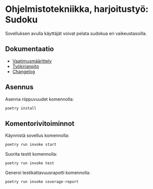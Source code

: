 # Ohjelmistotekniikka, harjoitustyö: Sudoku

Sovelluksen avulla käyttäjät voivat pelata sudokua eri vaikeustasoilla. 

## Dokumentaatio

- [Vaatimusmäärittely](https://github.com/uyenmh/ot-harjoitustyo/blob/master/dokumentaatio/vaatimusmaarittely.md)
- [Työkirjanpito](https://github.com/uyenmh/ot-harjoitustyo/blob/master/dokumentaatio/tuntikirjanpito.md)
- [Changelog](https://github.com/uyenmh/ot-harjoitustyo/blob/master/dokumentaatio/changelog.md)

## Asennus

Asenna riippuvuudet komennolla:
```bash
poetry install
```

## Komentorivitoiminnot 

Käynnistä sovellus komennolla:
```bash
poetry run invoke start
```

Suorita testit komennolla:
```bash
poetry run invoke test
```

Generoi testikattavuusrapotti komennolla:
```bash
poetry run invoke coverage-report
```
